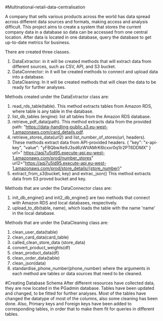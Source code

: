 #Multinational-retail-data-centralisation

A company that sells various products across the world has data spread across different data sources and formats, making access and analysis difficult.
This project aims to create a system that stores the current company data in a database so data can be accessed from one central location.
After data is located in one database, query the database to get up-to-date metrics for business.


There are created three classes.
1. DataExtractor: in it will be created methods that will extract data from different sources, such as CSV, API, and S3 bucket.
2. DataConnector: in it will be created methods to connect and upload data into a database.
3. DataCleaning: In it will be created methods that will clean the data to be ready for further analyses.


Methods created under the DataExtractor class are:
1. read_rds_table(table). This method extracts tables from Amazon RDS, where table is any table in the database.
2. list_db_tables (engine): list all tables from the Amazon RDS database.
3. retrieve_pdf_data(path). This method extracts data from the provided path: "https://data-handling-public.s3.eu-west-1.amazonaws.com/card_details.pdf.
4. retrieve_stores_data(url2) and list_number_of_stores(url, headers). These methods extract data from API-provided headers. {
"key": "x-api-key",
"value": "yFBQbwXe9J3sd6zWVAMrK6lcxxr0q1lr2PT6DDMX"
}
url=" https://aqj7u5id95.execute-api.eu-west-1.amazonaws.com/prod/number_stores"
url2="https://aqj7u5id95.execute-api.eu-west-1.amazonaws.com/prod/store_details/{store_number}"
5. extract_from_s3(bucket, key) and extrac_json() This method extracts data from S3 proved bucket and key.



Methods that are under the DataConnector class are:
1. init_db_engine() and init2_db_engine() are two methods that connect with Amazon RDS and local databases, respectively.
2. upload_to_db(table, name), which loads the table with the name 'name' in the local database.


Methods that are under the DataCleaning class are:
1. clean_user_data(table)
2. clean_card_data(card_table)
3. called_clean_store_data (store_data)
4. convert_product_weights(df)
5. clean_product_data(df)
6. clean_order_data(table)
7. clean_json(data)
8. standardise_phone_number(phone_number)
where the arguments in each method are tables or data sources that need to be cleaned.



#Creating Database Schema
After different resources have collected data, they are now located in the PGadmin database. Tables have been updated and changed, to be fitted for further analyses. Most of the tables have changed the datatype of most of the columns, also 
some cleaning has been done. Also, Primary keys and Foreign keys have been added to corresponding tables, in order that to make them fit for queries in different tables.
